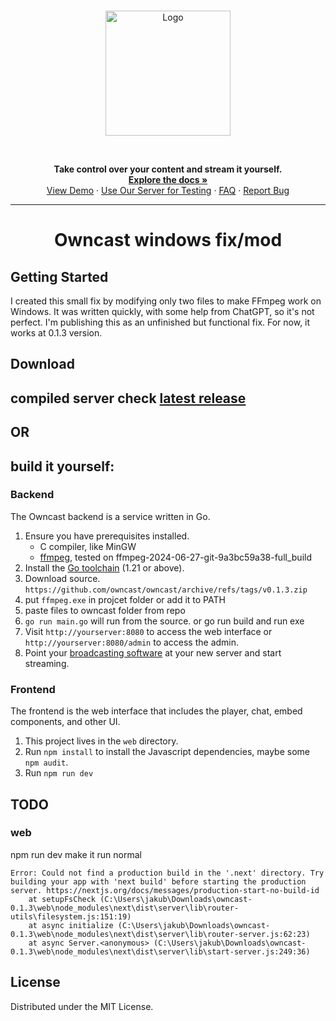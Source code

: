 <br />
<p align="center">
  <a href="https://github.com/owncast/owncast" alt="Owncast">
    <img src="https://owncast.online/images/logo.png" alt="Logo" width="200">
  </a>
</p>

<br/>

  <p align="center">
    <strong>Take control over your content and stream it yourself.</strong>
    <br />
    <a href="https://owncast.online"><strong>Explore the docs »</strong></a>
    <br />
    <a href="https://watch.owncast.online/">View Demo</a>
    ·
    <a href="https://broadcast.owncast.online/">Use Our Server for Testing</a>
    ·
    <a href="https://owncast.online/faq/">FAQ</a>
    ·
    <a href="https://github.com/owncast/owncast/issues">Report Bug</a>
  </p>
</p>

---

# <p align="center"> Owncast windows fix/mod </p>

## Getting Started

I created this small fix by modifying only two files to make FFmpeg work on Windows. It was written quickly, with some help from ChatGPT, so it's not perfect. I'm publishing this as an unfinished but functional fix. For now, it works at 0.1.3 version.

## Download

## compiled server check  <a href="https://broadcast.owncast.online/](https://github.com/jakubix30/Owncast-windows-fix/releases">latest release</a>
## OR
## build it yourself:

### Backend

The Owncast backend is a service written in Go.

1. Ensure you have prerequisites installed.
   - C compiler, like MinGW
   - [ffmpeg](https://ffmpeg.org/download.html),  tested on ffmpeg-2024-06-27-git-9a3bc59a38-full_build
1. Install the [Go toolchain](https://golang.org/dl/) (1.21 or above).
1. Download source. `https://github.com/owncast/owncast/archive/refs/tags/v0.1.3.zip` 
1. put `ffmpeg.exe` in projcet folder or add it to PATH
1. paste files to owncast folder from repo
1. `go run main.go` will run from the source. or go run build and run exe
1. Visit `http://yourserver:8080` to access the web interface or `http://yourserver:8080/admin` to access the admin.
1. Point your [broadcasting software](https://owncast.online/docs/broadcasting/) at your new server and start streaming.

### Frontend

The frontend is the web interface that includes the player, chat, embed components, and other UI.

1. This project lives in the `web` directory.
1. Run `npm install` to install the Javascript dependencies, maybe some `npm audit`.
1. Run `npm run dev`

## TODO

### web
npm run dev make it run normal
```
Error: Could not find a production build in the '.next' directory. Try building your app with 'next build' before starting the production server. https://nextjs.org/docs/messages/production-start-no-build-id
    at setupFsCheck (C:\Users\jakub\Downloads\owncast-0.1.3\web\node_modules\next\dist\server\lib\router-utils\filesystem.js:151:19)
    at async initialize (C:\Users\jakub\Downloads\owncast-0.1.3\web\node_modules\next\dist\server\lib\router-server.js:62:23)
    at async Server.<anonymous> (C:\Users\jakub\Downloads\owncast-0.1.3\web\node_modules\next\dist\server\lib\start-server.js:249:36)
```

<!-- LICENSE -->

## License

Distributed under the MIT License. 
